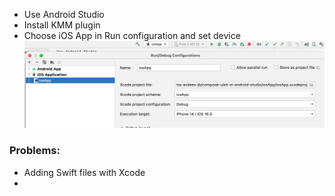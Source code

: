  - Use Android Studio
 - Install KMM plugin
 - Choose iOS App in Run configuration and set device
 ![device.png](device.png)

### Problems:
 - Adding Swift files with Xcode
 - 